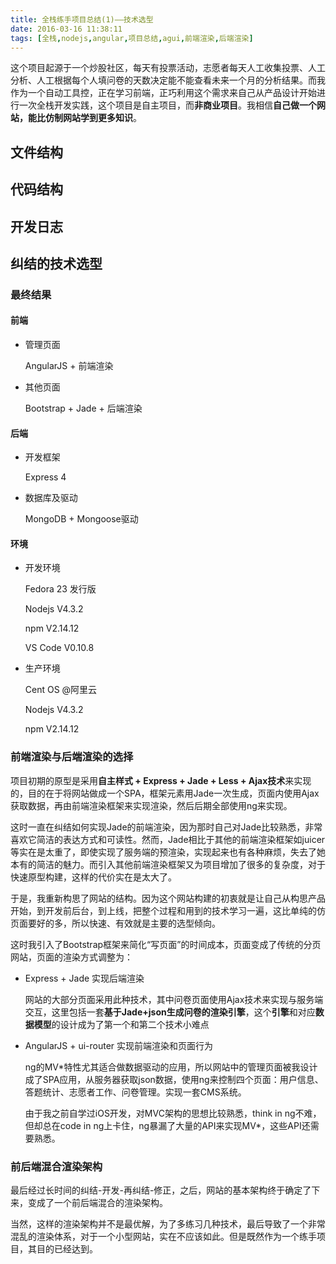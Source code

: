 ```yaml
---
title: 全栈练手项目总结(1)——技术选型
date: 2016-03-16 11:38:11
tags: [全栈,nodejs,angular,项目总结,agui,前端渲染,后端渲染]
---
```

这个项目起源于一个炒股社区，每天有投票活动，志愿者每天人工收集投票、人工分析、人工根据每个人填问卷的天数决定能不能查看未来一个月的分析结果。而我作为一个自动工具控，正在学习前端，正巧利用这个需求来自己从产品设计开始进行一次全栈开发实践，这个项目是自主项目，而**非商业项目**。我相信**自己做一个网站，能比仿制网站学到更多知识**。

<!-- more -->
## 文件结构

## 代码结构

## 开发日志

## 纠结的技术选型

### 最终结果

#### 前端

* 管理页面

    AngularJS + 前端渲染

* 其他页面

    Bootstrap + Jade + 后端渲染

#### 后端

* 开发框架

    Express 4

* 数据库及驱动

    MongoDB + Mongoose驱动

#### 环境

* 开发环境

    Fedora 23 发行版

    Nodejs V4.3.2

    npm V2.14.12

    VS Code V0.10.8

* 生产环境

    Cent OS @阿里云

    Nodejs V4.3.2

    npm V2.14.12

### 前端渲染与后端渲染的选择

项目初期的原型是采用**自主样式 + Express + Jade + Less + Ajax技术**来实现的，目的在于将网站做成一个SPA，框架元素用Jade一次生成，页面内使用Ajax获取数据，再由前端渲染框架来实现渲染，然后后期全部使用ng来实现。

这时一直在纠结如何实现Jade的前端渲染，因为那时自己对Jade比较熟悉，非常喜欢它简洁的表达方式和可读性。然而，Jade相比于其他的前端渲染框架如juicer等实在是太重了，即使实现了服务端的预渲染，实现起来也有各种麻烦，失去了她本有的简洁的魅力。而引入其他前端渲染框架又为项目增加了很多的复杂度，对于快速原型构建，这样的代价实在是太大了。

于是，我重新构思了网站的结构。因为这个网站构建的初衷就是让自己从构思产品开始，到开发前后台，到上线，把整个过程和用到的技术学习一遍，这比单纯的仿页面要好的多，所以快速、有效就是主要的选型倾向。

这时我引入了Bootstrap框架来简化“写页面”的时间成本，页面变成了传统的分页网站，页面的渲染方式调整为：

* Express + Jade 实现后端渲染

    网站的大部分页面采用此种技术，其中问卷页面使用Ajax技术来实现与服务端交互，这里包括一套**基于Jade+json生成问卷的渲染引擎**，这个**引擎**和对应**数据模型**的设计成为了第一个和第二个技术小难点

* AngularJS + ui-router 实现前端渲染和页面行为

    ng的MV*特性尤其适合做数据驱动的应用，所以网站中的管理页面被我设计成了SPA应用，从服务器获取json数据，使用ng来控制四个页面：用户信息、答题统计、志愿者工作、问卷管理。实现一套CMS系统。

    由于我之前自学过iOS开发，对MVC架构的思想比较熟悉，think in ng不难，但却总在code in ng上卡住，ng暴漏了大量的API来实现MV*，这些API还需要熟悉。

### 前后端混合渲染架构


最后经过长时间的纠结-开发-再纠结-修正，之后，网站的基本架构终于确定了下来，变成了一个前后端混合的渲染架构。

当然，这样的渲染架构并不是最优解，为了多练习几种技术，最后导致了一个非常混乱的渲染体系，对于一个小型网站，实在不应该如此。但是既然作为一个练手项目，其目的已经达到。